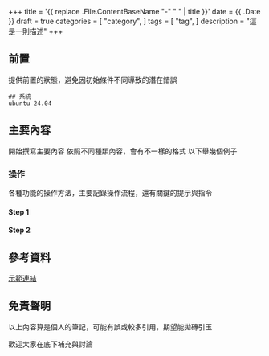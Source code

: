 +++
title = '{{ replace .File.ContentBaseName "-" " " | title }}'
date = {{ .Date }}
draft = true
categories = [
    "category",
]
tags = [
    "tag",
]
description = "這是一則描述"
+++

## 前置

提供前置的狀態，避免因初始條件不同導致的潛在錯誤

```
## 系統
ubuntu 24.04
```

## 主要內容

開始撰寫主要內容
依照不同種類內容，會有不一樣的格式
以下舉幾個例子

### 操作

各種功能的操作方法，主要記錄操作流程，還有關鍵的提示與指令

#### Step 1

#### Step 2

## 參考資料
[示範連結](https://example.com)

## 免責聲明

以上內容算是個人的筆記，可能有誤或較多引用，期望能拋磚引玉

歡迎大家在底下補充與討論